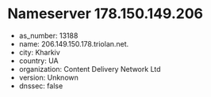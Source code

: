# Nameserver 178.150.149.206

* as_number: 13188
* name: 206.149.150.178.triolan.net.
* city: Kharkiv
* country: UA
* organization: Content Delivery Network Ltd
* version: Unknown
* dnssec: false
